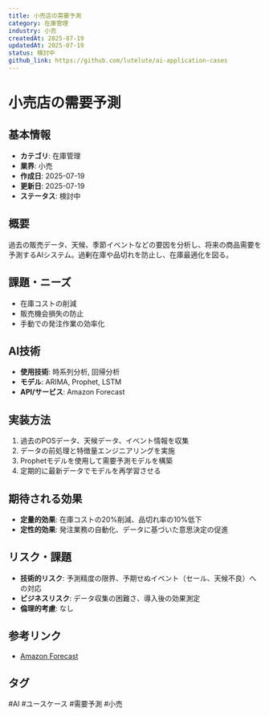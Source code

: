 ```yaml
---
title: 小売店の需要予測
category: 在庫管理
industry: 小売
createdAt: 2025-07-19
updatedAt: 2025-07-19
status: 検討中
github_link: https://github.com/lutelute/ai-application-cases
---
```


# 小売店の需要予測

## 基本情報
- **カテゴリ**: 在庫管理
- **業界**: 小売
- **作成日**: 2025-07-19
- **更新日**: 2025-07-19
- **ステータス**: 検討中

## 概要
過去の販売データ、天候、季節イベントなどの要因を分析し、将来の商品需要を予測するAIシステム。過剰在庫や品切れを防止し、在庫最適化を図る。

## 課題・ニーズ
- 在庫コストの削減
- 販売機会損失の防止
- 手動での発注作業の効率化

## AI技術
- **使用技術**: 時系列分析, 回帰分析
- **モデル**: ARIMA, Prophet, LSTM
- **API/サービス**: Amazon Forecast

## 実装方法
1. 過去のPOSデータ、天候データ、イベント情報を収集
2. データの前処理と特徴量エンジニアリングを実施
3. Prophetモデルを使用して需要予測モデルを構築
4. 定期的に最新データでモデルを再学習させる

## 期待される効果
- **定量的効果**: 在庫コストの20%削減、品切れ率の10%低下
- **定性的効果**: 発注業務の自動化、データに基づいた意思決定の促進

## リスク・課題
- **技術的リスク**: 予測精度の限界、予期せぬイベント（セール、天候不良）への対応
- **ビジネスリスク**: データ収集の困難さ、導入後の効果測定
- **倫理的考慮**: なし

## 参考リンク
- [Amazon Forecast](https://aws.amazon.com/jp/forecast/)

## タグ
#AI #ユースケース #需要予測 #小売
